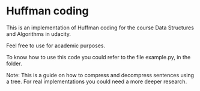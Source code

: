 # Huffman coding

This is an implementation of Huffman coding for the course Data Structures and Algorithms in udacity.

Feel free to use for academic purposes.

To know how to use this code you could refer to the file example.py, in the folder.

Note: This is a guide on how to compress and decompress sentences using a tree. For real implementations you could need
a more deeper research.

